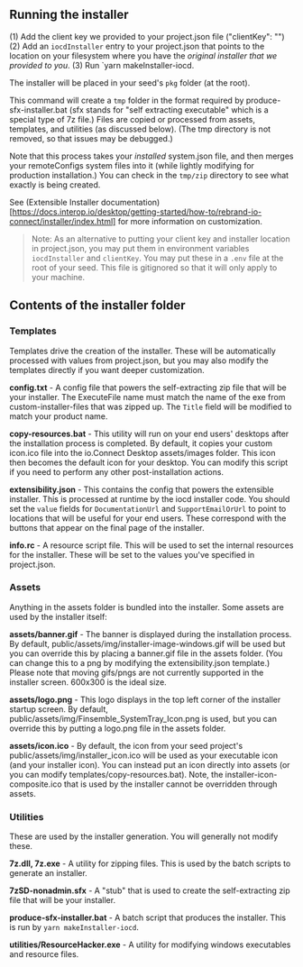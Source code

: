 ## Running the installer

(1) Add the client key we provided to your project.json file ("clientKey": "<your key>")
(2) Add an `iocdInstaller` entry to your project.json that points to the location on your filesystem where you have the _original installer that we provided to you_.
(3) Run `yarn makeInstaller-iocd.

The installer will be placed in your seed's `pkg` folder (at the root).

This command will create a `tmp` folder in the format required by produce-sfx-installer.bat (sfx stands for "self extracting executable" which is a special type of 7z file.) Files are copied or processed from assets, templates, and utilities (as discussed below). (The tmp directory is not removed, so that issues may be debugged.)

Note that this process takes your _installed_ system.json file, and then merges your remoteConfigs system files into it (while lightly modifying for production installation.) You can check in the `tmp/zip` directory to see what exactly is being created.

See (Extensible Installer documentation)[https://docs.interop.io/desktop/getting-started/how-to/rebrand-io-connect/installer/index.html] for more information on customization.

> Note: As an alternative to putting your client key and installer location in project.json, you may put them in environment variables `iocdInstaller` and `clientKey`. You may put these in a `.env` file at the root of your seed. This file is gitignored so that it will only apply to your machine.

## Contents of the installer folder

### Templates

Templates drive the creation of the installer. These will be automatically processed with values from project.json, but you may also modify the templates directly if you want deeper customization.

**config.txt** - A config file that powers the self-extracting zip file that will be your installer. The ExecuteFile name must match the name of the exe from custom-installer-files that was zipped up. The `Title` field will be modified to match your product name.

**copy-resources.bat** - This utility will run on your end users' desktops after the installation process is completed. By default, it copies your custom icon.ico file into the io.Connect Desktop assets/images folder. This icon then becomes the default icon for your desktop. You can modify this script if you need to perform any other post-installation actions.

**extensibility.json** - This contains the config that powers the extensible installer. This is processed at runtime by the iocd installer code. You should set the `value` fields for `DocumentationUrl` and `SupportEmailOrUrl` to point to locations that will be useful for your end users. These correspond with the buttons that appear on the final page of the installer.

**info.rc** - A resource script file. This will be used to set the internal resources for the installer. These will be set to the values you've specified in project.json.

### Assets

Anything in the assets folder is bundled into the installer. Some assets are used by the installer itself:

**assets/banner.gif** - The banner is displayed during the installation process. By default, public/assets/img/installer-image-windows.gif will be used but you can override this by placing a banner.gif file in the assets folder. (You can change this to a png by modifying the extensibility.json template.) Please note that moving gifs/pngs are not currently supported in the installer screen. 600x300 is the ideal size.

**assets/logo.png** - This logo displays in the top left corner of the installer startup screen. By default, public/assets/img/Finsemble_SystemTray_Icon.png is used, but you can override this by putting a logo.png file in the assets folder.

**assets/icon.ico** - By default, the icon from your seed project's public/assets/img/installer_icon.ico will be used as your executable icon (and your installer icon). You can instead put an icon directly into assets (or you can modify templates/copy-resources.bat). Note, the installer-icon-composite.ico that is used by the installer cannot be overridden through assets.

### Utilities

These are used by the installer generation. You will generally not modify these.

**7z.dll, 7z.exe** - A utility for zipping files. This is used by the batch scripts to generate an installer.

**7zSD-nonadmin.sfx** - A "stub" that is used to create the self-extracting zip file that will be your installer.

**produce-sfx-installer.bat** - A batch script that produces the installer. This is run by `yarn makeInstaller-iocd`.

**utilities/ResourceHacker.exe** - A utility for modifying windows executables and resource files.

